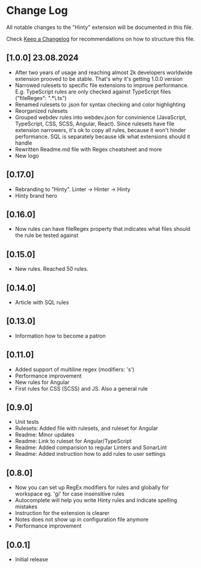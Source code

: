 # Change Log

All notable changes to the "Hinty" extension will be documented in this file.

Check [Keep a Changelog](http://keepachangelog.com/) for recommendations on how to structure this file.

## [1.0.0] 23.08.2024

- After two years of usage and reaching almost 2k developers worldwide extension prooved to be stable. That's why it's getting 1.0.0 version
- Narrowed rulesets to specific file extensions to improve performance. E.g. TypeScript rules are only checked against TypeScript files ("fileRegex": ".*\\.ts")
- Renamed rulesets to .json for syntax checking and color highlighting
- Reorganized rulesets
- Grouped webdev rules into webdev.json for convinience (JavaScript, TypeScript, CSS, SCSS, Angular, React). Since rulesets have file extension narrowers, it's ok to copy all rules, because it won't hinder performance. SQL is separately because idk what extensions should it handle
- Rewritten Readme.md file with Regex cheatsheet and more
- New logo

## [0.17.0]

- Rebranding to "Hinty". Linter -> Hinter -> Hinty
- Hinty brand hero

## [0.16.0]

- Now rules can have fileRegex property that indicates what files should the rule be tested against

## [0.15.0]

- New rules. Reached 50 rules.

## [0.14.0]

- Article with SQL rules

## [0.13.0]

- Information how to become a patron

## [0.11.0]

- Added support of multiline regex (modifiers: 's')
- Performance improvement
- New rules for Angular
- First rules for CSS (SCSS) and JS. Also a general rule

## [0.9.0]

- Unit tests
- Rulesets: Added file with rulesets, and ruleset for Angular
- Readme: Minor updates
- Readme: Link to ruleset for Angular/TypeScript
- Readme: Added comparision to regular Linters and SonarLint
- Readme: Added instruction how to add rules to user settings

## [0.8.0]

- Now you can set up RegEx modifiers for rules and globally for workspace eg. 'gi' for case insensitive rules
- Autocomplete will help you write Hinty rules and indicate spelling mistakes
- Instruction for the extension is clearer
- Notes does not show up in configuration file anymore
- Performance improvement

## [0.0.1]

- Initial release
